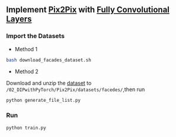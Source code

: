 ## Implement [Pix2Pix](https://phillipi.github.io/pix2pix/) with [Fully Convolutional Layers](https://arxiv.org/abs/1411.4038)

### Import the Datasets

- Method 1

```bash
bash download_facades_dataset.sh
```

- Method 2

Download and unzip the [dataset](http://efrosgans.eecs.berkeley.edu/pix2pix/datasets/facades.tar.gz) to `/02_DIPwithPyTorch/Pix2Pix/datasets/facedes/`,then run

```cmd
python generate_file_list.py
```

### Run

```cmd
python train.py
```
